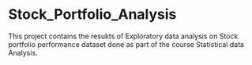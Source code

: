 # Stock_Portfolio_Analysis
This project contains the resukts of Exploratory data analysis on Stock portfolio performance dataset done as part of the course Statistical data Analysis.
